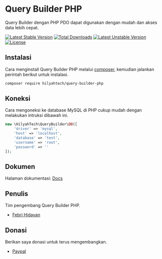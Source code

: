 # Query Builder PHP

Query Builder dengan PHP PDO dapat digunakan dengan mudah dan akses data lebih cepat.

[![Latest Stable Version](https://poser.pugx.org/hilyahtech/query-builder-php/v)](//packagist.org/packages/hilyahtech/query-builder-php) [![Total Downloads](https://poser.pugx.org/hilyahtech/query-builder-php/downloads)](//packagist.org/packages/hilyahtech/query-builder-php) [![Latest Unstable Version](https://poser.pugx.org/hilyahtech/query-builder-php/v/unstable)](//packagist.org/packages/hilyahtech/query-builder-php) [![License](https://poser.pugx.org/hilyahtech/query-builder-php/license)](//packagist.org/packages/hilyahtech/query-builder-php)

## Instalasi
Cara menginstall Query Builder PHP melalui [composer](http://getcomposer.org), kemudian jalankan perintah berikut untuk instalasi.

```sh
composer require hilyahtech/query-builder-php
```

## Koneksi
Cara mengoneksi ke database MySQL di PHP cukup mudah dengan melakukan intruksi dibawah ini.

```php
new \HilyahTech\QueryBuilder\DB([
    'driver' => 'mysql',
    'host' => 'localhost',
    'database' => 'test',
    'username' => 'root',
    'password' => ''
]);
```

## Dokumen
Halaman dokumentasi: [Docs](https://github.com/hilyahtech/query-builder-php/blob/master/DOCS.md)

## Penulis
Tim pengembang Query Builder PHP.
- [Febri Hidayan](mailto:febrihidayan20@gmail.com)

## Donasi
Berikan saya donasi untuk terus mengembangkan.
- [Paypal](https://www.paypal.me/febrihidayan)
